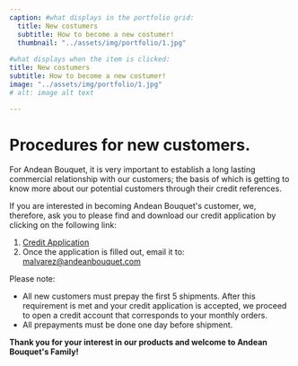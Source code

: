 ```yaml
---
caption: #what displays in the portfolio grid:
  title: New costumers
  subtitle: How to become a new costumer!
  thumbnail: "../assets/img/portfolio/1.jpg"
  
#what displays when the item is clicked:
title: New costumers
subtitle: How to become a new costumer!
image: "../assets/img/portfolio/1.jpg"
# alt: image alt text

---
```

# Procedures for new customers.

For Andean Bouquet, it is very important to establish a long lasting commercial relationship with our customers; the basis of which is getting to know more about our potential customers through their credit references.

If you are interested in becoming Andean Bouquet's customer, we, therefore, ask you to please find and download our credit application by clicking on the following link:
1. [Credit Application](../assets/pdfs/AndeanBouquet-CA.pdf)
2. Once the application is filled out, email it to: malvarez@andeanbouquet.com

Please note:
- All new customers must prepay the first 5 shipments. After this requirement is met and your credit application is accepted, we proceed to open a credit account that corresponds to your monthly orders.
- All prepayments must be done one day before shipment.

**Thank you for your interest in our products and welcome to Andean Bouquet's Family!**